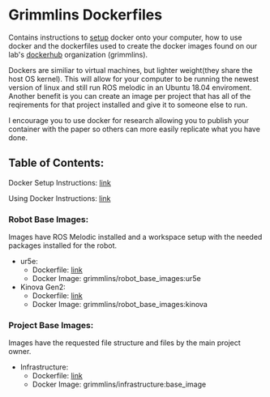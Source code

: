 # Grimmlins Dockerfiles

Contains instructions to [setup](docker_setup.md) docker onto your computer, how to use docker and the dockerfiles used to create the docker images found on our lab's [dockerhub](https://hub.docker.com/u/grimmlins) organization (grimmlins).

Dockers are similiar to virtual machines, but lighter weight(they share the host OS kernel). This will allow for your computer to be running the newest version of linux and still run ROS melodic in an Ubuntu 18.04 enviroment.
Another benefit is you can create an image per project that has all of the reqirements for that project installed and give it to someone else to run.

I encourage you to use docker for research allowing you to publish your container with the paper so others can more easily replicate what you have done.



## Table of Contents:

Docker Setup Instructions: [link](docker_setup.md)

Using Docker Instructions: [link](docker_howto.md)

### Robot Base Images:

Images have ROS Melodic installed and a workspace setup with the needed packages installed for the robot.


* ur5e: 
    * Dockerfile: [link](dockerfiles/ur5e_base/Dockerfile)
    * Docker Image: grimmlins/robot_base_images:ur5e
* Kinova Gen2:
    * Dockerfile: [link](dockerfiles/kinova_base/Dockerfile)
    * Docker Image: grimmlins/robot_base_images:kinova


### Project Base Images:

Images have the requested file structure and files by the main project owner.

* Infrastructure:
    * Dockerfile: [link](dockerfiles/infrastructure_base/Dockerfile)
    * Docker Image: grimmlins/infrastructure:base_image
